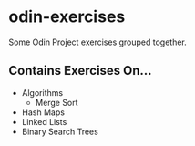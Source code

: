 # odin-exercises
Some Odin Project exercises grouped together.

## Contains Exercises On...
- Algorithms
  - Merge Sort
- Hash Maps
- Linked Lists
- Binary Search Trees
